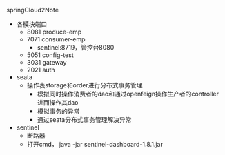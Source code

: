 springCloud2Note

* 各模块端口
  * 8081 produce-emp
  * 7071 consumer-emp
    * sentinel:8719，管控台8080
  * 5051 config-test
  * 3031 gateway
  * 2021 auth
* seata
  * 操作表storage和order进行分布式事务管理
    * 模拟同时操作消费者的dao和通过openfeign操作生产者的controller进而操作其dao
    * 模拟事务的异常
    * 通过seata分布式事务管理解决异常
* sentinel
  * 断路器
  * 打开cmd， java -jar sentinel-dashboard-1.8.1.jar

    